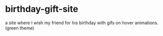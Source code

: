 # birthday-gift-site
a site where I wish my friend for his birthday with gifs on hover animations.(green theme)
